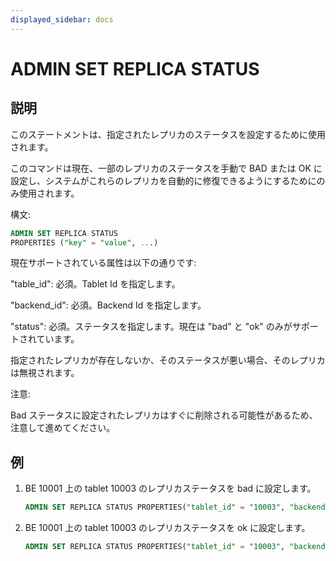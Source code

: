 ```yaml
---
displayed_sidebar: docs
---
```


# ADMIN SET REPLICA STATUS

## 説明

このステートメントは、指定されたレプリカのステータスを設定するために使用されます。

このコマンドは現在、一部のレプリカのステータスを手動で BAD または OK に設定し、システムがこれらのレプリカを自動的に修復できるようにするためにのみ使用されます。

構文:

```sql
ADMIN SET REPLICA STATUS
PROPERTIES ("key" = "value", ...)
```

現在サポートされている属性は以下の通りです:

"table_id": 必須。Tablet Id を指定します。

"backend_id": 必須。Backend Id を指定します。

"status": 必須。ステータスを指定します。現在は "bad" と "ok" のみがサポートされています。

指定されたレプリカが存在しないか、そのステータスが悪い場合、そのレプリカは無視されます。

注意:

Bad ステータスに設定されたレプリカはすぐに削除される可能性があるため、注意して進めてください。

## 例

1. BE 10001 上の tablet 10003 のレプリカステータスを bad に設定します。

    ```sql
    ADMIN SET REPLICA STATUS PROPERTIES("tablet_id" = "10003", "backend_id" = "10001", "status" = "bad");
    ```

2. BE 10001 上の tablet 10003 のレプリカステータスを ok に設定します。

    ```sql
    ADMIN SET REPLICA STATUS PROPERTIES("tablet_id" = "10003", "backend_id" = "10001", "status" = "ok");
    ```